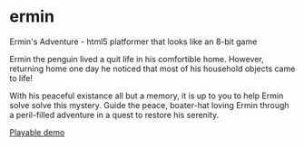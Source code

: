 # ermin
Ermin's Adventure - html5 platformer that looks like an 8-bit game

Ermin the penguin lived a quit life in his comfortible home. 
However, returning home one day he noticed that most of his household objects came to life!

With his peaceful existance all but a memory, it is up to you to help Ermin solve solve this mystery.
Guide the peace, boater-hat loving Ermin through a peril-filled adventure in a quest to restore his serenity.

<a href="http://uzudil.github.io/ermin/">Playable demo</a>
